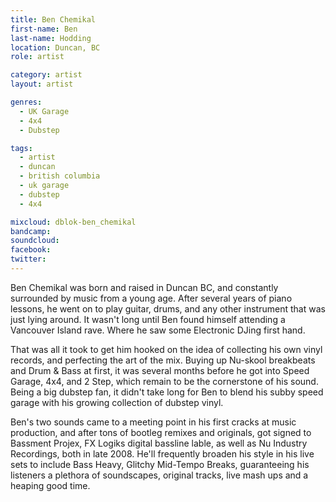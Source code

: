 ```yaml
---
title: Ben Chemikal
first-name: Ben
last-name: Hodding
location: Duncan, BC
role: artist

category: artist
layout: artist

genres:
  - UK Garage
  - 4x4
  - Dubstep

tags:
  - artist
  - duncan
  - british columbia
  - uk garage
  - dubstep
  - 4x4

mixcloud: dblok-ben_chemikal
bandcamp:
soundcloud:
facebook:
twitter:
---
```

Ben Chemikal was born and raised in Duncan BC, and constantly surrounded by music from a young age. After several years of piano lessons, he went on to play guitar, drums, and any other instrument that was just lying around. It wasn't long until Ben found himself attending a Vancouver Island rave. Where he saw some Electronic DJing first hand.

That was all it took to get him hooked on the idea of collecting his own vinyl records, and perfecting the art of the mix. Buying up Nu-skool breakbeats and Drum & Bass at first, it was several months before he got into Speed Garage, 4x4, and 2 Step, which remain to be the cornerstone of his sound. Being a big dubstep fan, it didn't take long for Ben to blend his subby speed garage with his growing collection of dubstep vinyl.

Ben's two sounds came to a meeting point in his first cracks at music production, and after tons of bootleg remixes and originals, got signed to Bassment Projex, FX Logiks digital bassline lable, as well as Nu Industry Recordings, both in late 2008. He'll frequently broaden his style in his live sets to include Bass Heavy, Glitchy Mid-Tempo Breaks, guaranteeing his listeners a plethora of soundscapes, original tracks, live mash ups and a heaping good time.